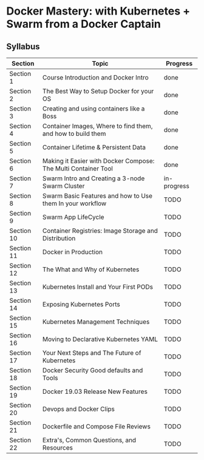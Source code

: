 # Docker Mastery: with Kubernetes + Swarm from a Docker Captain

## Syllabus

| Section    | Topic                                                          | Progress    |
| ---------- | -------------------------------------------------------------- | ----------- |
| Section 1  | Course Introduction and Docker Intro                           | done        |
| Section 2  | The Best Way to Setup Docker for your OS                       | done        |
| Section 3  | Creating and using containers like a Boss                      | done        |
| Section 4  | Container Images, Where to find them, and how to build them    | done        |
| Section 5  | Container Lifetime & Persistent Data                           | done        |
| Section 6  | Making it Easier with Docker Compose: The Multi Container Tool | done        |
| Section 7  | Swarm Intro and Creating a 3-node Swarm Cluster                | in-progress |
| Section 8  | Swarm Basic Features and how to Use them In your workflow      | TODO        |
| Section 9  | Swarm App LifeCycle                                            | TODO        |
| Section 10 | Container Registries: Image Storage and Distribution           | TODO        |
| Section 11 | Docker in Production                                           | TODO        |
| Section 12 | The What and Why of Kubernetes                                 | TODO        |
| Section 13 | Kubernetes Install and Your First PODs                         | TODO        |
| Section 14 | Exposing Kubernetes Ports                                      | TODO        |
| Section 15 | Kubernetes Management Techniques                               | TODO        |
| Section 16 | Moving to Declarative Kubernetes YAML                          | TODO        |
| Section 17 | Your Next Steps and The Future of Kubernetes                   | TODO        |
| Section 18 | Docker Security Good defaults and Tools                        | TODO        |
| Section 19 | Docker 19.03 Release New Features                              | TODO        |
| Section 20 | Devops and Docker Clips                                        | TODO        |
| Section 21 | Dockerfile and Compose File Reviews                            | TODO        |
| Section 22 | Extra's, Common Questions, and Resources                       | TODO        |
